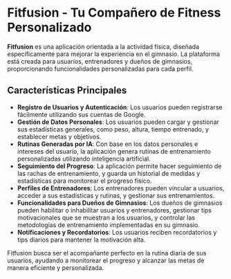 # Fitfusion - Tu Compañero de Fitness Personalizado

**Fitfusion** es una aplicación orientada a la actividad física, diseñada específicamente para mejorar la experiencia en el gimnasio. La plataforma está creada para usuarios, entrenadores y dueños de gimnasios, proporcionando funcionalidades personalizadas para cada perfil.

## Características Principales

- **Registro de Usuarios y Autenticación**: Los usuarios pueden registrarse fácilmente utilizando sus cuentas de Google.
- **Gestión de Datos Personales**: Los usuarios pueden cargar y gestionar sus estadísticas generales, como peso, altura, tiempo entrenado, y establecer metas y objetivos.
- **Rutinas Generadas por IA**: Con base en los datos personales e intereses del usuario, la aplicación genera rutinas de entrenamiento personalizadas utilizando inteligencia artificial.
- **Seguimiento del Progreso**: La aplicación permite hacer seguimiento de las rachas de entrenamiento, y guarda un historial de medidas y estadísticas para monitorear el progreso físico.
- **Perfiles de Entrenadores**: Los entrenadores pueden vincular a usuarios, acceder a sus estadísticas y rutinas, y gestionar sus entrenamientos.
- **Funcionalidades para Dueños de Gimnasios**: Los dueños de gimnasios pueden habilitar o inhabilitar usuarios y entrenadores, gestionar tips motivacionales que se muestran a los usuarios, y controlar las metodologías de entrenamiento implementadas en su gimnasio.
- **Notificaciones y Recordatorios**: Los usuarios reciben recordatorios y tips diarios para mantener la motivación alta.

Fitfusion busca ser el acompañante perfecto en la rutina diaria de sus usuarios, ayudando a monitorear el progreso y alcanzar las metas de manera eficiente y personalizada.
